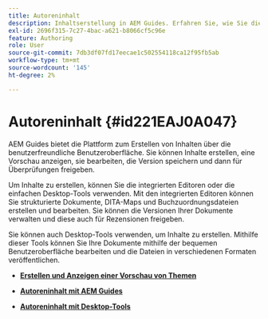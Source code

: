 ```yaml
---
title: Autoreninhalt
description: Inhaltserstellung in AEM Guides. Erfahren Sie, wie Sie die Version Ihres Dokuments erstellen, in der Vorschau anzeigen, bearbeiten, speichern und für Überprüfungen freigeben können.
exl-id: 2696f315-7c27-4bac-a621-b8066cf5c96e
feature: Authoring
role: User
source-git-commit: 7db3df07fd17eecae1c502554118ca12f95fb5ab
workflow-type: tm+mt
source-wordcount: '145'
ht-degree: 2%

---
```


# Autoreninhalt {#id221EAJ0A047}

AEM Guides bietet die Plattform zum Erstellen von Inhalten über die benutzerfreundliche Benutzeroberfläche. Sie können Inhalte erstellen, eine Vorschau anzeigen, sie bearbeiten, die Version speichern und dann für Überprüfungen freigeben.

Um Inhalte zu erstellen, können Sie die integrierten Editoren oder die einfachen Desktop-Tools verwenden. Mit den integrierten Editoren können Sie strukturierte Dokumente, DITA-Maps und Buchzuordnungsdateien erstellen und bearbeiten. Sie können die Versionen Ihrer Dokumente verwalten und diese auch für Rezensionen freigeben.

Sie können auch Desktop-Tools verwenden, um Inhalte zu erstellen. Mithilfe dieser Tools können Sie Ihre Dokumente mithilfe der bequemen Benutzeroberfläche bearbeiten und die Dateien in verschiedenen Formaten veröffentlichen.

- **[Erstellen und Anzeigen einer Vorschau von Themen](create-preview-topics.md)**

- **[Autoreninhalt mit AEM Guides](authoring-content-xml-doc.md)**

- **[Autoreninhalt mit Desktop-Tools](author-desktop-tools.md)**
